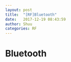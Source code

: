 ```yaml
---
layout: post
title:  "[RF]Bluetooth"
date:   2017-12-19 08:43:59
author: Shuu
categories: RF
---
```

# Bluetooth